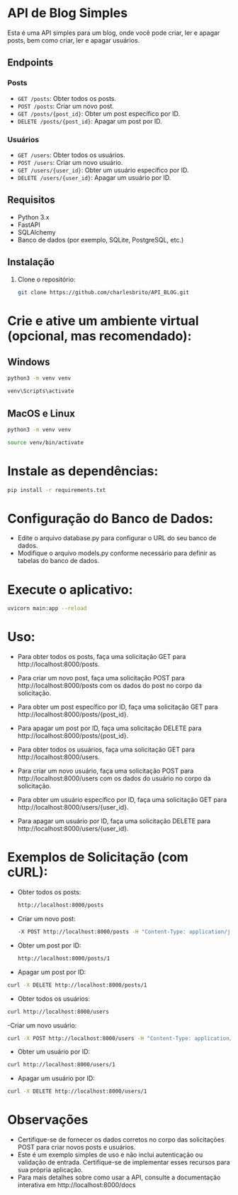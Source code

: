 # API de Blog Simples

Esta é uma API simples para um blog, onde você pode criar, ler e apagar posts, bem como criar, ler e apagar usuários.

## Endpoints

### Posts

- `GET /posts`: Obter todos os posts.
- `POST /posts`: Criar um novo post.
- `GET /posts/{post_id}`: Obter um post específico por ID.
- `DELETE /posts/{post_id}`: Apagar um post por ID.

### Usuários

- `GET /users`: Obter todos os usuários.
- `POST /users`: Criar um novo usuário.
- `GET /users/{user_id}`: Obter um usuário específico por ID.
- `DELETE /users/{user_id}`: Apagar um usuário por ID.

## Requisitos

- Python 3.x
- FastAPI
- SQLAlchemy
- Banco de dados (por exemplo, SQLite, PostgreSQL, etc.)

## Instalação

1. Clone o repositório:

   ```bash
   git clone https://github.com/charlesbrito/API_BLOG.git


# Crie e ative um ambiente virtual (opcional, mas recomendado):

## Windows
  ```bash
  python3 -m venv venv
```
  ```bash
  venv\Scripts\activate
```
## MacOS e Linux
  ```bash
python3 -m venv venv
```
  ```bash
source venv/bin/activate
```

# Instale as dependências:
  ```bash
pip install -r requirements.txt
```

# Configuração do Banco de Dados:
- Edite o arquivo database.py para configurar o URL do seu banco de dados.
- Modifique o arquivo models.py conforme necessário para definir as tabelas do banco de dados.

# Execute o aplicativo:
  ```bash
uvicorn main:app --reload
```

# Uso:
- Para obter todos os posts, faça uma solicitação GET para http://localhost:8000/posts.

- Para criar um novo post, faça uma solicitação POST para http://localhost:8000/posts com os dados do post no corpo da solicitação.

- Para obter um post específico por ID, faça uma solicitação GET para http://localhost:8000/posts/{post_id}.

- Para apagar um post por ID, faça uma solicitação DELETE para http://localhost:8000/posts/{post_id}.

- Para obter todos os usuários, faça uma solicitação GET para http://localhost:8000/users.

- Para criar um novo usuário, faça uma solicitação POST para http://localhost:8000/users com os dados do usuário no corpo da solicitação.

- Para obter um usuário específico por ID, faça uma solicitação GET para http://localhost:8000/users/{user_id}.

- Para apagar um usuário por ID, faça uma solicitação DELETE para http://localhost:8000/users/{user_id}.

# Exemplos de Solicitação (com cURL):
- Obter todos os posts:
  ```bash
  http://localhost:8000/posts
  ```
- Criar um novo post:
  ```bash
  -X POST http://localhost:8000/posts -H "Content-Type: application/json" -d '{"title": "Novo Post", "content": "Conteúdo do novo post", "user_id": 1}'
  ```
- Obter um post por ID:
  ```bash
  http://localhost:8000/posts/1
  ```
- Apagar um post por ID:

```bash
curl -X DELETE http://localhost:8000/posts/1
```
- Obter todos os usuários:

```bash
curl http://localhost:8000/users
```
-Criar um novo usuário:
```bash
curl -X POST http://localhost:8000/users -H "Content-Type: application/json" -d '{"username": "novousuario"}'
```
- Obter um usuário por ID:

```bash
curl http://localhost:8000/users/1
```
- Apagar um usuário por ID:

```bash
curl -X DELETE http://localhost:8000/users/1
```

# Observações
- Certifique-se de fornecer os dados corretos no corpo das solicitações POST para criar novos posts e usuários.
- Este é um exemplo simples de uso e não inclui autenticação ou validação de entrada. Certifique-se de implementar esses recursos para sua própria aplicação.
- Para mais detalhes sobre como usar a API, consulte a documentação interativa em http://localhost:8000/docs

